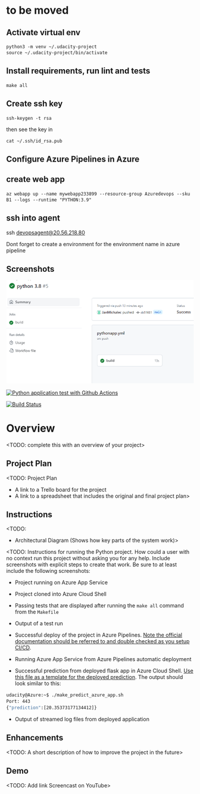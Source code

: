 # to be moved

## Activate virtual env
```
python3 -m venv ~/.udacity-project
source ~/.udacity-project/bin/activate
```

## Install requirements, run lint and tests
```
make all
```

## Create ssh key
```
ssh-keygen -t rsa
```
then see the key in

```
cat ~/.ssh/id_rsa.pub
```

## Configure Azure Pipelines in Azure

## create web app

```
az webapp up --name mywebapp233899 --resource-group Azuredevops --sku B1 --logs --runtime "PYTHON:3.9"

```


## ssh into agent
ssh devopsagent@20.56.218.80

Dont forget to create a environment for the environment name in azure pipeline
## Screenshots

![Passing pipeline](images/passing_pipeline.PNG)


[![Python application test with Github Actions](https://github.com/JanMichalec/udacity-project/actions/workflows/pythonapp.yml/badge.svg)](https://github.com/JanMichalec/udacity-project/actions/workflows/pythonapp.yml)


[![Build Status](https://dev.azure.com/odluser233899/udacity-project/_apis/build/status%2FJanMichalec.udacity-project?branchName=main)](https://dev.azure.com/odluser233899/udacity-project/_build/latest?definitionId=1&branchName=main)



# Overview

<TODO: complete this with an overview of your project>

## Project Plan
<TODO: Project Plan

* A link to a Trello board for the project
* A link to a spreadsheet that includes the original and final project plan>

## Instructions

<TODO:  
* Architectural Diagram (Shows how key parts of the system work)>

<TODO:  Instructions for running the Python project.  How could a user with no context run this project without asking you for any help.  Include screenshots with explicit steps to create that work. Be sure to at least include the following screenshots:

* Project running on Azure App Service

* Project cloned into Azure Cloud Shell

* Passing tests that are displayed after running the `make all` command from the `Makefile`

* Output of a test run

* Successful deploy of the project in Azure Pipelines.  [Note the official documentation should be referred to and double checked as you setup CI/CD](https://docs.microsoft.com/en-us/azure/devops/pipelines/ecosystems/python-webapp?view=azure-devops).

* Running Azure App Service from Azure Pipelines automatic deployment

* Successful prediction from deployed flask app in Azure Cloud Shell.  [Use this file as a template for the deployed prediction](https://github.com/udacity/nd082-Azure-Cloud-DevOps-Starter-Code/blob/master/C2-AgileDevelopmentwithAzure/project/starter_files/flask-sklearn/make_predict_azure_app.sh).
The output should look similar to this:

```bash
udacity@Azure:~$ ./make_predict_azure_app.sh
Port: 443
{"prediction":[20.35373177134412]}
```

* Output of streamed log files from deployed application

> 

## Enhancements

<TODO: A short description of how to improve the project in the future>

## Demo 

<TODO: Add link Screencast on YouTube>


